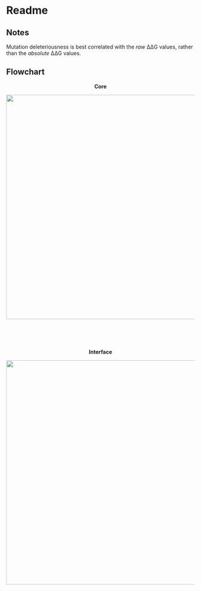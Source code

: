 # Readme

## Notes

Mutation deleteriousness is best correlated with the *raw* ΔΔG values, rather than the *absolute* ΔΔG values.


## Flowchart

<div align="center">
<p><b>Core</b></p>
<img width="600px" src='http://g.gravizo.com/g?
 digraph G {
  elaspic_standalone_core -> core_load_data;
  elaspic_training_core -> core_load_data;
  core_load_data -> core_data_statistics;
  core_load_data -> core_vs_interface_data_statistics;
  core_load_data -> core_machine_learning;
 }
'/>

<br><br><br>

<p><b>Interface</b></p>
<img width="600px" src='http://g.gravizo.com/g?
 digraph G {
  elaspic_standalone_interface -> interface_load_data;
  elaspic_training_interface -> interface_load_data;
  interface_load_data -> interface_data_statistics;
  interface_load_data -> core_vs_interface_data_statistics;
  interface_load_data -> interface_machine_learning;
 }
'/>
</div>
